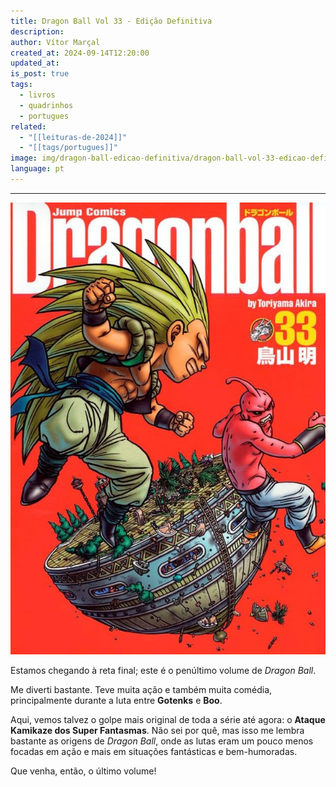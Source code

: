 ```yaml
---
title: Dragon Ball Vol 33 - Edição Definitiva
description: 
author: Vítor Marçal
created_at: 2024-09-14T12:20:00
updated_at: 
is_post: true
tags:
  - livros
  - quadrinhos
  - portugues
related:
  - "[[leituras-de-2024]]"
  - "[[tags/portugues]]"
image: img/dragon-ball-edicao-definitiva/dragon-ball-vol-33-edicao-definitiva.jpg
language: pt
---
```

----

![dragon-ball-vol-33-edicao-definitiva](img/dragon-ball-edicao-definitiva/dragon-ball-vol-33-edicao-definitiva.jpg)

Estamos chegando à reta final; este é o penúltimo volume de _Dragon Ball_.

Me diverti bastante. Teve muita ação e também muita comédia, principalmente durante a luta entre **Gotenks** e **Boo**.

Aqui, vemos talvez o golpe mais original de toda a série até agora: o **Ataque Kamikaze dos Super Fantasmas**. Não sei por quê, mas isso me lembra bastante as origens de _Dragon Ball_, onde as lutas eram um pouco menos focadas em ação e mais em situações fantásticas e bem-humoradas.

Que venha, então, o último volume!